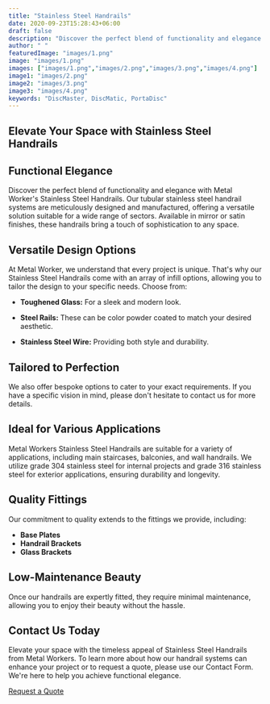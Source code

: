 ```yaml
---
title: "Stainless Steel Handrails"
date: 2020-09-23T15:28:43+06:00
draft: false
description: "Discover the perfect blend of functionality and elegance with Metal Worker's Stainless Steel Handrails."
author: " "
featuredImage: "images/1.png"
image: "images/1.png"
images: ["images/1.png","images/2.png","images/3.png","images/4.png"]
image1: "images/2.png"
image2: "images/3.png"
image3: "images/4.png"
keywords: "DiscMaster, DiscMatic, PortaDisc"
---
```


## Elevate Your Space with Stainless Steel Handrails

## Functional Elegance

Discover the perfect blend of functionality and elegance with Metal Worker's Stainless Steel Handrails. Our tubular stainless steel handrail systems are meticulously designed and manufactured, offering a versatile solution suitable for a wide range of sectors. Available in mirror or satin finishes, these handrails bring a touch of sophistication to any space.

## Versatile Design Options

At Metal Worker, we understand that every project is unique. That's why our Stainless Steel Handrails come with an array of infill options, allowing you to tailor the design to your specific needs. Choose from:

- **Toughened Glass:** For a sleek and modern look.
  
- **Steel Rails:** These can be color powder coated to match your desired aesthetic.

- **Stainless Steel Wire:** Providing both style and durability.

## Tailored to Perfection

We also offer bespoke options to cater to your exact requirements. If you have a specific vision in mind, please don't hesitate to contact us for more details.

## Ideal for Various Applications

Metal Workers Stainless Steel Handrails are suitable for a variety of applications, including main staircases, balconies, and wall handrails. We utilize grade 304 stainless steel for internal projects and grade 316 stainless steel for exterior applications, ensuring durability and longevity.

## Quality Fittings

Our commitment to quality extends to the fittings we provide, including:

- **Base Plates**
- **Handrail Brackets**
- **Glass Brackets**

## Low-Maintenance Beauty

Once our handrails are expertly fitted, they require minimal maintenance, allowing you to enjoy their beauty without the hassle.

## Contact Us Today

Elevate your space with the timeless appeal of Stainless Steel Handrails from Metal Workers. To learn more about how our handrail systems can enhance your project or to request a quote, please use our Contact Form. We're here to help you achieve functional elegance.

<a class="px-4 py-2 mt-2 text-lg text-white bg-primary font-semibold rounded-lg md:mt-0 md:ml-1 focus:text-primary"
                href="/quotation-form/">Request a Quote</a>
